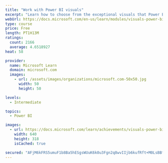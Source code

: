 ```yaml
---
title: "Work with Power BI visuals"
excerpt: "Learn how to choose from the exceptional visuals that Power BI makes available to you. Formatting visuals will direct the user’s attention to exactly where you want it, while helping to make the visual easier to read and interpret. You will also learn about how to use key performance indicators (KPIs)."
webUrl: https://docs.microsoft.com/en-us/learn/modules/visuals-power-bi/
type: course
price: Free
length: PT1H13M
ratings:
  count: 2166
  average: 4.6518927
heat: 58

provider:
  name: Microsoft Learn
  domain: microsoft.com
  images:
    - url: /assets/images/organizations/microsoft.com-50x50.jpg
      width: 50
      height: 50

levels:
  - Intermediate

topics:
  - Power BI

images:
  - url: https://docs.microsoft.com/learn/achievements/visuals-power-bi-social.png
    width: 640
    height: 318
    isCached: true

secured: "AFjM6kFRS5umuF1b8Ba5hESgsWUuK6k0u3Fgn2q8wvIIjb6kufRft+M0LsBBfDj+tDBWkEFve6r/gFWHZPQ/F7WWz5jKWfpcAtZuHHtYBE68WYG1mo3Vkm6VUEXxodcu6UGSmoQzq/LciVhp6L0/Eiym1arHC+Hy1zP21xKcyjBtCcMu2+TuR3Q32gZvWXMRUlz8gXuZ9PJq82Lda2TTLWFp26WaTrml+kGv8hKfqDeJnSWq7rylCv+1zf0VYmarGYCLb+HDRARKnC1OpkBe6IiPAcLBFjuk0mEHZHoBybjfkW682AZY8WtUOO+mW6+x+c+QvzcfK6S59l1yt8JkAhTA3CV626H2Izzrb9ZmAORC3C2kua0wcBchNRbqSfkcMwYVvYBDuW39bzKDujSdMlSSUEu6HSLtGceDeD1lpfs=;yBn6DPp1bp939jMTWv9/Yw=="
---
```


